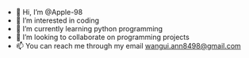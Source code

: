 - 👋 Hi, I’m @Apple-98
- 👀 I’m interested in coding
- 🌱 I’m currently learning python programming
- 💞️ I’m looking to collaborate on programming projects
- 📫 You can reach me through my email wangui.ann8498@gmail.com

<!---
Apple-98/Apple-98 is a ✨ special ✨ repository because its `README.md` (this file) appears on your GitHub profile.
You can click the Preview link to take a look at your changes.
--->
